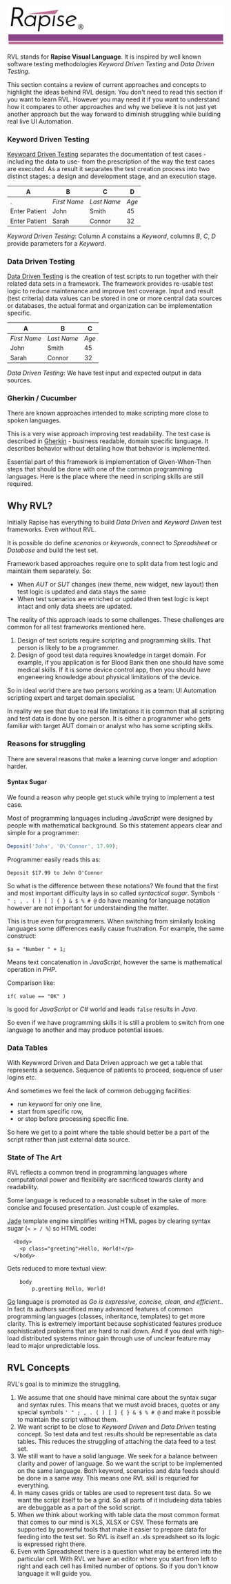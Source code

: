 ![Rapise](img/Rapise.png)

RVL stands for **Rapise Visual Language**. It is inspired by well known software testing methodologies *Keyword Driven Testing* and *Data Driven Testing*.

This section contains a review of current approaches and concepts to highlight the ideas behind RVL design. You don't need to read this section if you want to learn RVL. However you may need it if you want to understand how it compares to other approaches and why we believe it is not just yet another approach but the way forward to diminish struggling while building real live UI Automation.

### Keyword Driven Testing

[Keywoard Driven Testing](https://en.wikipedia.org/wiki/Keyword-driven_testing) separates the documentation of test cases -including the data to use- from the prescription of the way the test cases are executed. As a result it separates the test creation process into two distinct stages: a design and development stage, and an execution stage.

**A**         |    **B**       |      **C**        |     **D**
--------------|----------------|-------------------|--------------
 .            | *First Name*   | *Last Name*       | *Age*
Enter Patient | John           | Smith             | 45
Enter Patient | Sarah          | Connor            | 32

*Keyword Driven Testing*: Column *A* constains a *Keyword*, columns *B*, *C*, *D* provide parameters for a *Keyword*.


### Data Driven Testing

[Data Driven Testing](https://en.wikipedia.org/wiki/Data-driven_testing) is the creation of test scripts to run together with their related data sets in a framework. The framework provides re-usable test logic to reduce maintenance and improve test coverage. Input and result (test criteria) data values can be stored in one or more central data sources or databases, the actual format and organization can be implementation specific.

**A**         |    **B**       |      **C**        
--------------|----------------|-------------------
*First Name*  | *Last Name*       | *Age*
John          | Smith             | 45
Sarah         | Connor            | 32

*Data Driven Testing*: We have test input and expected output in data sources.

### Gherkin / Cucumber
There are known approaches intended to make scripting more close to spoken languages. 

This is a very wise approach improving test readability. The test case is described in [Gherkin](https://github.com/cucumber/cucumber/wiki/Gherkin) - business readable, domain specific language. It describes behavior without detailing how that behavior is implemented.

Essential part of this framework is implementation of Given-When-Then steps that should be done with one of the common programming languages. Here is the place where the need in scriping skills are still required.

## Why RVL?
Initially Rapise has everything to build *Data Driven* and *Keyword Driven* test frameworks. Even without RVL. 

It is possible do define *scenarios* or *keywords*, connect to *Spreadsheet* or *Database* and build the test set.

Framework based approaches require one to split data from test logic and maintain them separately. So:
* When *AUT* or *SUT* changes (new theme, new widget, new layout) then test logic is updated and data stays the same
* When test scenarios are enriched or updated then test logic is kept intact and only data sheets are updated.

The reality of this approach leads to some challenges. These challenges are common for all test frameworks mentioned here. 

1. Design of test scripts require scripting and programming skills. That person is likely to be a programmer. 
2. Design of good test data requires knowledge in target domain. For example, if you application is for Blood Bank then one should have some medical skills. If it is some device control app, then you should have engeneering knowledge about physical limitations of the device.

So in ideal world there are two persons working as a team: UI Automation scripting expert and target domain specialist.

In reality we see that due to real life limitations it is common that all scripting and test data is done by one person. It is either a programmer who gets familiar with target AUT domain or analyst who has some scripting skills.

### Reasons for struggling
There are several reasons that make a learning curve longer and adoption harder.

#### Syntax Sugar
We found a reason why people get stuck while trying to implement a test case.

Most of programming languages including *JavaScript* were designed by people with mathematical background.  So this statement appears clear and simple for a programmer:

```javascript
Deposit('John', 'O\'Connor', 17.99);
```
Programmer easily reads this as:

    Deposit $17.99 to John O'Connor

So what is the difference between these notations? We found that the first and most important difficulty lays in so called *syntactical sugar*. Symbols `' " ; , . ( ) [ ] { } & $ % # @` do have meaning for language notation however are not important for understainding the matter.

This is true even for programmers. When switching from similarly looking languages some differences easily cause frustration. For example, the same construct:
```
$a = "Number " + 1;
```
Means text concatenation in *JavaScript*, however the same is mathematical operation in *PHP*. 

Comparison like:
```
if( value == "OK" )
```

Is good for *JavaScript* or *C#* world and leads `false` results in *Java*.

So even if we have programming skills it is still a problem to switch from one language to another and may produce potential issues.

### Data Tables
With Keywword Driven and Data Driven approach we get a table that represents a sequence. Sequence of patients to proceed, sequence of user logins etc. 

And sometimes we feel the lack of common debugging facilities:
- run keyword for only one line,
- start from specific row,
- or stop before processing specific line.

So here we get to a point where the table should better be a part of the script rather than just external data source.

### State of The Art
RVL reflects a common trend in programming languages where computational power and flexibility are sacrificed towards clarity and readability.

Some language is reduced to a reasonable subset in the sake of more concise and focused presentation. Just couple of examples.


[Jade](http://learnjade.com/) template engine simplifies writing HTML pages by clearing syntax sugar (`< > / %`) so HTML code:
```
  <body>
    <p class="greeting">Hello, World!</p>
  </body>
```
Gets reduced to more textual view:
```
    body
        p.greeting Hello, World!
```

[Go](https://golang.org/) language is promoted as *Go is expressive, concise, clean, and efficient.*. In fact its authors sacrificed many advanced features of common programming languages (classes, inheritance, templates) to get more clarity. This is extremely important because sophisticated features produce sophisticated problems that are hard to nail down. And if you deal with high-load distributed systems minor gain through use of unclear feature may lead to major unpredictable loss.


## RVL Concepts
RVL's goal is to minimize the struggling. 

1. We assume that one should have minimal care about the syntax sugar and syntax rules. This means that we must avoid braces, quotes or any special symbols `' " ; , . ( ) [ ] { } & $ % # @` and make it possible to maintain the script without them.
2. We want script to be close to *Keyword Driven* and *Data Driven* testing concept. So test data and test results should be representable as data tables. This reduces the struggling of attaching the data feed to a test set.
3. We still want to have a solid language. We seek for a balance between clarity and power of language. So we want the script to be implemented on the same language. Both keyword, scenarios and data feeds should be done in a same way. This means one RVL skill is requried for everything. 
4. In many cases grids or tables are used to represent test data. So we want the script itself to be a grid. So all parts of it includeing data tables are debuggable as a part of the solid script.
5. When we think about working with table data the most common format that comes to our mind is XLS, XLSX or CSV. These formats are supported by powerful tools that make it easier to prepare data for feeding into the test set. So RVL is itself an .xls spreadsheet so its logic is expressed right there.
6. Even with Spreadsheet there is a question what may be entered into the particular cell. With RVL we have an editor where you start from left to right and each cell has limited number of options. So if you don't know language it will guide you.



